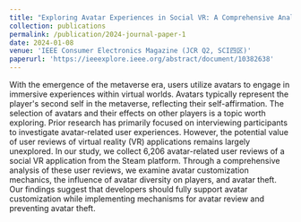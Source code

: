```yaml
---
title: "Exploring Avatar Experiences in Social VR: A Comprehensive Analysis of User Reviews"
collection: publications
permalink: /publication/2024-journal-paper-1
date: 2024-01-08
venue: 'IEEE Consumer Electronics Magazine (JCR Q2, SCI四区)'
paperurl: 'https://ieeexplore.ieee.org/abstract/document/10382638'
---
```


With the emergence of the metaverse era, users utilize avatars to engage in immersive experiences within virtual worlds. Avatars typically represent the player's second self in the metaverse, reflecting their self-affirmation. The selection of avatars and their effects on other players is a topic worth exploring. Prior research has primarily focused on interviewing participants to investigate avatar-related user experiences. However, the potential value of user reviews of virtual reality (VR) applications remains largely unexplored. In our study, we collect 6,206 avatar-related user reviews of a social VR application from the Steam platform. Through a comprehensive analysis of these user reviews, we examine avatar customization mechanics, the influence of avatar diversity on players, and avatar theft. Our findings suggest that developers should fully support avatar customization while implementing mechanisms for avatar review and preventing avatar theft.

